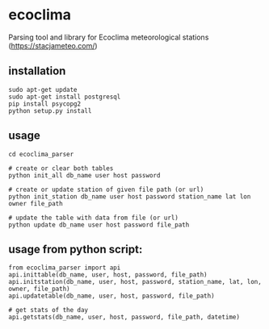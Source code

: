 # ecoclima
Parsing tool and library for Ecoclima meteorological stations (https://stacjameteo.com/)

## installation
    sudo apt-get update
    sudo apt-get install postgresql
    pip install psycopg2
    python setup.py install

## usage
    cd ecoclima_parser
    
    # create or clear both tables
    python init_all db_name user host password
    
    # create or update station of given file path (or url)
    python init_station db_name user host password station_name lat lon owner file_path
    
    # update the table with data from file (or url)
    python update db_name user host password file_path

## usage from python script:
    from ecoclima_parser import api
    api.inittable(db_name, user, host, password, file_path)
    api.initstation(db_name, user, host, password, station_name, lat, lon, owner, file_path)
    api.updatetable(db_name, user, host, password, file_path)
    
    # get stats of the day
    api.getstats(db_name, user, host, password, file_path, datetime)
